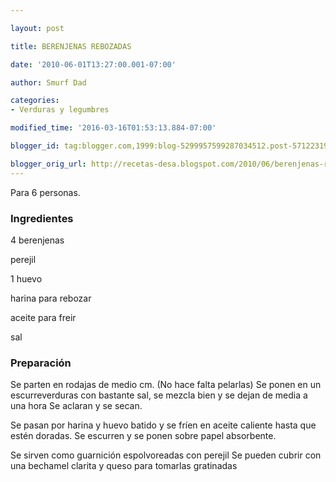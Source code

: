 ```yaml
---

layout: post

title: BERENJENAS REBOZADAS

date: '2010-06-01T13:27:00.001-07:00'

author: Smurf Dad

categories:
- Verduras y legumbres

modified_time: '2016-03-16T01:53:13.884-07:00'

blogger_id: tag:blogger.com,1999:blog-5299957599287034512.post-5712231913098934713

blogger_orig_url: http://recetas-desa.blogspot.com/2010/06/berenjenas-rebozadas.html
---
```


Para 6 personas.

<h3>Ingredientes</h3>

4 berenjenas

perejil

1 huevo

harina para rebozar

aceite para freir

sal

<h3>Preparación</h3>

Se parten en rodajas de medio cm. (No hace falta pelarlas) Se ponen en un escurreverduras con bastante sal, se mezcla bien y se dejan de media a una hora Se aclaran y se secan.

Se pasan por harina y huevo batido y se fríen en aceite caliente hasta que estén doradas. Se escurren y se ponen sobre papel absorbente.

Se sirven como guarnición espolvoreadas con perejil Se pueden cubrir con una bechamel clarita y queso para tomarlas gratinadas